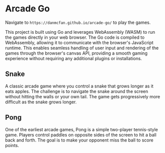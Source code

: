 # Arcade Go

Navigate to `https://danmcfan.github.io/arcade-go/` to play the games.

This project is built using Go and leverages WebAssembly (WASM) to run the games directly in your web browser. The Go code is compiled to WebAssembly, allowing it to communicate with the browser's JavaScript runtime. This enables seamless handling of user input and rendering of the games through the browser's canvas API, providing a smooth gaming experience without requiring any additional plugins or installations.

## Snake

A classic arcade game where you control a snake that grows longer as it eats apples. The challenge is to navigate the snake around the screen without hitting the walls or your own tail. The game gets progressively more difficult as the snake grows longer.

## Pong

One of the earliest arcade games, Pong is a simple two-player tennis-style game. Players control paddles on opposite sides of the screen to hit a ball back and forth. The goal is to make your opponent miss the ball to score points.
